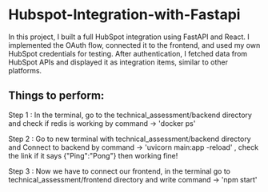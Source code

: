 # Hubspot-Integration-with-Fastapi
 In this project, I built a full HubSpot integration using FastAPI and React. I implemented the OAuth flow, connected it to the frontend, and used my own HubSpot credentials for testing. After authentication, I fetched data from HubSpot APIs and displayed it as integration items, similar to other platforms.


## Things to perform:
 Step 1 : In the terminal, go to the technical_assessment/backend directory and check if redis is working by command -> 'docker ps'
 
Step 2 : Go to new terminal with technical_assessment/backend directory and Connect to backend by command -> 'uvicorn main:app -reload' , check the link if it says {"Ping":"Pong"} then working fine!

Step 3 : Now we have to connect our frontend, in the terminal go to technical_assessment/frontend directory and write command -> 'npm start'
